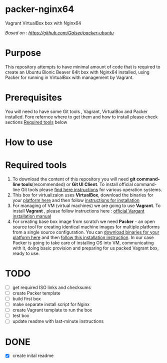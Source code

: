 # packer-nginx64
Vagrant VirtualBox box with Nginx64

*Based on : https://github.com/Galser/packer-ubuntu*

# Purpose 

This repository attempts to have minimal amount of code that is required to create an Ubuntu Bionic Beaver 64it box  with Nginx64 installed, using Packer for running in VirtualBox with management by Vagrant.

# Prerequisites

You will need to have some Git tools , Vagrant, VirtualBox and Packer installed.
Fore refernce where to get them and how to install please check sections [Required tools](requiredtools) below

# How to use

# Required tools

1. To download the content of this repository you will need **git command-line tools**(recommended) or **Git UI Client**. To install official command-line Git tools please [find here instructions](https://git-scm.com/book/en/v2/Getting-Started-Installing-Git) for various operation systems. 
2. This box for virtualizaion uses **VirtualBox**, download the binaries for your [platform here](https://www.virtualbox.org/wiki/Downloads) and then follow [instructions for installation](https://www.virtualbox.org/manual/ch02.html)
3. For managing of VM (virtual machines) we are going to use **Vagrant**. To install **Vagrant** , please follow instructions here : [official Vargant installation manual](https://www.vagrantup.com/docs/installation/)
4. For creating base box image from scratch we need **Packer** - an open source tool for creating identical machine images for multiple platforms from a single source configuration.  You can [download binaries for your platform here](https://www.packer.io/downloads.html)  and then [follow this installation instruction](https://www.packer.io/intro/getting-started/install.html#precompiled-binaries).  In our case Packer is going to take care of installing OS into VM, communicating with it, doing basic provision and preparing for us packed Vagrant box, ready to use.


# TODO

- [ ] get required ISO links and checksums    
- [ ] create Packer template
- [ ] build first box
- [ ] make separate install script for Nginx
- [ ] create Vagrant template to run the box
- [ ] test box
- [ ] update readme with last-minute instructions

# DONE

- [X] create inital readme

